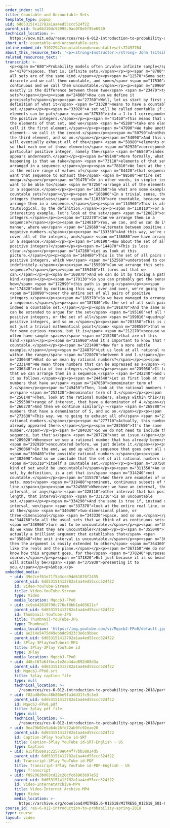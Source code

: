 ```yaml
---
order_index: null
title: Countable and Uncountable Sets
template_type: popup
uid: 6d653151412782a1aa4ed55ccc524f22
parent_uid: 9ca6b310dc93095c9ac0f0e5f95e6930
technical_location: >-
  https://ocw.mit.edu/resources/res-6-012-introduction-to-probability-spring-2018/part-i-the-fundamentals/countable-and-uncountable-sets
short_url: countable-and-uncountable-sets
inline_embed_id: 91022947countableanduncountablesets72497764
about_this_resource_text: '<p><strong>Instructor:</strong> John Tsitsiklis</p>'
related_resources_text: ''
transcript: >-
  <p><span m="680">Probability models often involve infinite sample</span> <span
  m="4170">spaces, that is, infinite sets.</span></p><p><span m="8780">But not
  all sets are of the same kind.</span></p><p><span m="12570">Some sets are
  discrete and we call them countable, and some</span> <span m="17530">are
  continuous and we call them uncountable.</span></p><p><span m="20960">But what
  exactly is the difference between these two</span> <span m="23470">types of
  sets?</span></p><p><span m="24860">How can we define it
  precisely?</span></p><p><span m="27760">Well, let us start by first giving a
  definition of what it</span> <span m="31320">means to have a countable
  set.</span></p><p><span m="33920">A set will be called countable if its
  elements can be put</span> <span m="37530">into a 1-to-1 correspondence with
  the positive integers.</span></p><p><span m="41450">This means that we look at
  the elements of that set, and we</span> <span m="45280">take one element-- we
  call it the first element.</span></p><p><span m="47990">We take another
  element-- we call it the second.</span></p><p><span m="50790">Another, we call
  the third element, and so on.</span></p><p><span m="54090">And this way we
  will eventually exhaust all of the</span> <span m="58980">elements of the set,
  so that each one of those elements</span> <span m="62920">corresponds to a
  particular positive integer, namely the</span> <span m="66840">index that
  appears underneath.</span></p><p><span m="69140">More formally, what's
  happening is that we take</span> <span m="73110">elements of that set that are
  arranged in a sequence.</span></p><p><span m="78810">We look at the set, which
  is the entire range of values of</span> <span m="84420">that sequence, and we
  want that sequence to exhaust the</span> <span m="88580">entire set
  omega.</span></p><p><span m="91470">Or in other words, in simpler terms, we
  want to be able to</span> <span m="97250">arrange all of the elements of omega
  in a sequence.</span></p><p><span m="103360">So what are some examples of
  countable sets?</span></p><p><span m="106800">In a trivial sense, the positive
  integers themselves</span> <span m="110330">are countable, because we can
  arrange them in a sequence.</span></p><p><span m="114960">This is almost
  tautological, by the definition.</span></p><p><span m="118110">For a more
  interesting example, let's look at the set</span> <span m="120820">of all
  integers.</span></p><p><span m="122370">Can we arrange them in a
  sequence?</span></p><p><span m="124610">Yes, we can, and we can do it in this
  manner, where we</span> <span m="129669">alternate between positive and
  negative numbers.</span></p><p><span m="133330">And this way, we're going to
  cover all of the integers, and</span> <span m="136880">we have arranged them
  in a sequence.</span></p><p><span m="140190">How about the set of all pairs of
  positive integers?</span></p><p><span m="144870">This is less
  clear.</span></p><p><span m="147280">Let us look at this
  picture.</span></p><p><span m="148480">This is the set of all pairs of
  positive integers, which we</span> <span m="152560">understand to continue
  indefinitely.</span></p><p><span m="155590">Can we arrange this sets in a
  sequence?</span></p><p><span m="159450">It turns out that we
  can.</span></p><p><span m="160870">And we can do it by tracing a path of this
  kind.</span></p><p><span m="170130">So you can probably get the sense of
  how</span> <span m="172990">this path is going.</span></p><p><span
  m="174820">And by continuing this way, over and over, we're going to</span>
  <span m="180090">cover the entire set of all pairs of positive
  integers.</span></p><p><span m="185370">So we have managed to arrange them in
  a sequence.</span></p><p><span m="187840">So the set of all such pairs is
  indeed a countable set.</span></p><p><span m="191870">And the same argument
  can be extended to argue for the set</span> <span m="195160">of all triples of
  positive integers, or the set of all</span> <span m="199816">quadruples of
  positive integers, and so on.</span></p><p><span m="203350">This is actually
  not just a trivial mathematical point</span> <span m="208550">that we discuss
  for some curious reason, but it is</span> <span m="212270">because we will
  often have sample spaces</span> <span m="215280">that are of this
  kind.</span></p><p><span m="216960">And it's important to know that they're
  countable.</span></p><p><span m="221490">Now for a more subtle
  example.</span></p><p><span m="224079">Let us look at all rational numbers
  within the range</span> <span m="228070">between 0 and 1.</span></p><p><span
  m="230640">What do we mean by rational numbers?</span></p><p><span
  m="233140">We mean those numbers that can be expressed as a</span> <span
  m="236340">ratio of two integers.</span></p><p><span m="239050">It turns out
  that we can arrange them in a sequence,</span> <span m="242240">and we can do
  it as follows.</span></p><p><span m="244540">Let us first look at rational
  numbers that have a</span> <span m="247050">denominator term of
  2.</span></p><p><span m="249450">Then, look at the rational numbers that have
  a</span> <span m="252120">denominator term of 3.</span></p><p><span
  m="256140">Then, look at the rational numbers, always within this</span> <span
  m="259500">range of interest, that have a denominator of 4.</span></p><p><span
  m="266270">And then we continue similarly--</span> <span m="268780">rational
  numbers that have a denominator of 5, and so on.</span></p><p><span
  m="273630">This way, we're going to exhaust all of</span> <span m="275909">the
  rational numbers.</span></p><p><span m="277710">Actually, this number here
  already appeared there.</span></p><p><span m="282650">It's the same
  number.</span></p><p><span m="284030">So we do not need to include this in a
  sequence, but that's</span> <span m="287720">not an issue.</span></p><p><span
  m="289020">Whenever we see a rational number that has already been</span>
  <span m="292920">encountered before, we just delete it.</span></p><p><span
  m="296060">In the end, we end up with a sequence that goes over all of</span>
  <span m="300480">the possible rational numbers.</span></p><p><span
  m="302090">And so we conclude that the set of all rational numbers is</span>
  <span m="305310">itself a countable set.</span></p><p><span m="307500">So what
  kind of set would be uncountable?</span></p><p><span m="311350">An uncountable
  set, by definition, is a set that is</span> <span m="314240">not
  countable.</span></p><p><span m="315570">And there are examples of uncountable
  sets, most</span> <span m="319480">prominent, continuous subsets of the real
  line.</span></p><p><span m="324560">Whenever we have an interval, the unit
  interval, or any</span> <span m="328110">other interval that has positive
  length, that interval</span> <span m="331710">is an uncountable
  set.</span></p><p><span m="334290">And the same is true if, instead of an
  interval, we</span> <span m="337370">look at the entire real line, or we look
  at the</span> <span m="340490">two-dimensional plane, or
  three-dimensional</span> <span m="343330">space, and so on.</span></p><p><span
  m="344760">So all the usual sets that we think of as continuous sets</span>
  <span m="348960">turn out to be uncountable.</span></p><p><span m="352040">How
  do we know that they are uncountable?</span></p><p><span m="355040">There is
  actually a brilliant argument that establishes that</span> <span
  m="358640">the unit interval is uncountable.</span></p><p><span m="361650">And
  then the argument is easily extended to other</span> <span m="364360">cases,
  like the reals and the plane.</span></p><p><span m="367150">We do not need to
  know how this argument goes, for the</span> <span m="370240">purposes of this
  course.</span></p><p><span m="371820">But just because it is so beautiful, we
  will actually be</span> <span m="375930">presenting it to
  you.</span></p><p>&nbsp;</p>
embedded_media:
  - uid: 39e2cef61e71f5a3ccd94d61070f2455
    parent_uid: 6d653151412782a1aa4ed55ccc524f22
    id: Video-YouTube-Stream
    title: Video-YouTube-Stream
    type: Video
    media_location: MqocbJ-FPo0
  - uid: cc9ab42838798c776ef8bb1e403621cf
    parent_uid: 6d653151412782a1aa4ed55ccc524f22
    id: Thumbnail-YouTube-JPG
    title: Thumbnail-YouTube-JPG
    type: Thumbnail
    media_location: 'https://img.youtube.com/vi/MqocbJ-FPo0/default.jpg'
  - uid: ae214e5475d49ebbdd9d23c3e6c9bbec
    parent_uid: 6d653151412782a1aa4ed55ccc524f22
    id: 3Play-3PlayYouTubeid-MP4
    title: 3Play-3Play YouTube id
    type: 3Play
    media_location: MqocbJ-FPo0
  - uid: d46cf67a64fbca1e2da4dad892d08d3a
    parent_uid: 6d653151412782a1aa4ed55ccc524f22
    id: MqocbJ-FPo0.srt
    title: 3play caption file
    type: null
    technical_location: >-
      /resources/res-6-012-introduction-to-probability-spring-2018/part-i-the-fundamentals/countable-and-uncountable-sets/MqocbJ-FPo0.srt
  - uid: f02ad8d9ec48b80be9fa3dd31fc9c3e3
    parent_uid: 6d653151412782a1aa4ed55ccc524f22
    id: MqocbJ-FPo0.pdf
    title: 3play pdf file
    type: null
    technical_location: >-
      /resources/res-6-012-introduction-to-probability-spring-2018/part-i-the-fundamentals/countable-and-uncountable-sets/MqocbJ-FPo0.pdf
  - uid: 9ea79b02e5a64e26fe72ab9fc92eae20
    parent_uid: 6d653151412782a1aa4ed55ccc524f22
    id: Caption-3Play YouTube id-SRT
    title: Caption-3Play YouTube id-SRT-English - US
    type: Caption
  - uid: e15fd58a01c22570e044f77bb58824d5
    parent_uid: 6d653151412782a1aa4ed55ccc524f22
    id: Transcript-3Play YouTube id-PDF
    title: Transcript-3Play YouTube id-PDF-English - US
    type: Transcript
  - uid: f892063b003cd22c20cfcd8903697e52
    parent_uid: 6d653151412782a1aa4ed55ccc524f22
    id: Video-InternetArchive-MP4
    title: Video-Internet Archive-MP4
    type: Video
    media_location: >-
      https://archive.org/download/MITRES.6-012S18/MITRES6_012S18_S01-08_300k.mp4
course_id: res-6-012-introduction-to-probability-spring-2018
type: course
layout: video
---
```

